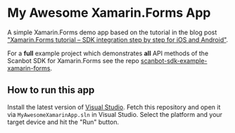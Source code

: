 # My Awesome Xamarin.Forms App

A simple Xamarin.Forms demo app based on the tutorial in the blog post 
["Xamarin.Forms tutorial – SDK integration step by step for iOS and Android"](https://scanbot.io/blog/xamarin-forms-tutorial-sdk-integration-step-by-step-for-ios-and-android).

For a **full** example project which demonstrates **all** API methods of the Scanbot SDK for Xamarin.Forms
see the repo [scanbot-sdk-example-xamarin-forms](https://github.com/doo/scanbot-sdk-example-xamarin-forms).

## How to run this app

Install the latest version of [Visual Studio](https://visualstudio.microsoft.com).
Fetch this repository and open it via `MyAwesomeXamarinApp.sln` in Visual Studio.
Select the platform and your target device and hit the "Run" button.
